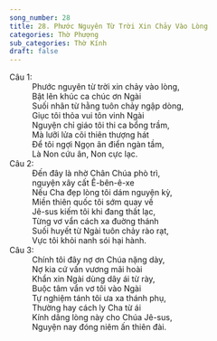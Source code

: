 ```yaml
---
song_number: 28
title: 28. Phước Nguyên Từ Trời Xin Chảy Vào Lòng
categories: Thờ Phượng
sub_categories: Thờ Kính
draft: false
---
```

<dl><dt>Câu 1:</dt><dd data-verse="1">Phước nguyên từ trời xin chảy vào lòng, <br/>Bật lên khúc ca chúc ơn Ngài <br/>Suối nhân từ hằng tuôn chảy ngập dòng, <br/>Giục tôi thỏa vui tôn vinh Ngài <br/>Nguyện chỉ giáo tôi thi ca bổng trầm, <br/>Mà lưỡi lửa cõi thiên thượng hát <br/>Để tôi ngợi Ngọn ân điển ngàn tầm, <br/>Là Non cứu ân, Non cực lạc. </dd><dt>Câu 2:</dt><dd data-verse="2">Đến đây là nhờ Chân Chúa phò trì, <br/>nguyện xây cất Ê-bên-ê-xe <br/>Nếu Cha đẹp lòng tôi dám nguyện kỳ, <br/>Miền thiên quốc tôi sớm quay về <br/>Jê-sus kiếm tôi khi đang thất lạc, <br/>Từng vơ vẩn cách xa đuờng thánh <br/>Suối huyết từ Ngài tuôn chảy rào rạt, <br/>Vực tôi khỏi nanh sói hại hành. </dd><dt>Câu 3:</dt><dd data-verse="3">Chính tôi đây nợ ơn Chúa nặng dày, <br/>Nợ kia cứ vấn vương mãi hoài <br/>Khẩn xin Ngài dùng dây ái từ rày, <br/>Buộc tâm vẩn vơ tôi vào Ngài <br/>Tự nghiệm tánh tôi ưa xa thánh phụ, <br/>Thường hay cách ly Cha từ ái <br/>Kính dâng lòng này cho Chúa Jê-sus, <br/>Nguyện nay đóng niêm ấn thiên đài. </dd></dl>